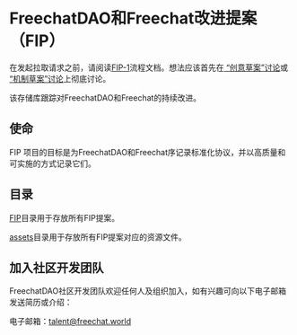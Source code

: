 # FreechatDAO和Freechat改进提案（FIP）
在发起拉取请求之前，请阅读[FIP-1](https://github.com/FreeChatDevelopment/FIPs/blob/main/FIP/fip-1.md)流程文档。想法应该首先在[ “创意草案”讨论](https://github.com/FreeChatDevelopment/FIPs/discussions/categories/%E5%88%9B%E6%84%8F%E8%8D%89%E6%A1%88)或[ “机制草案”讨论](https://github.com/FreeChatDevelopment/FIPs/discussions/categories/%E6%9C%BA%E5%88%B6%E8%8D%89%E6%A1%88)上彻底讨论。

该存储库跟踪对FreechatDAO和Freechat的持续改进。

## 使命
FIP 项目的目标是为FreechatDAO和Freechat序记录标准化协议，并以高质量和可实施的方式记录它们。

## 目录
[FIP](https://github.com/FreeChatDevelopment/FIPs/tree/main/FIP)目录用于存放所有FIP提案。

[assets](https://github.com/FreeChatDevelopment/FIPs/tree/main/assets)目录用于存放所有FIP提案对应的资源文件。

## 加入社区开发团队
FreechatDAO社区开发团队欢迎任何人及组织加入，如有兴趣可向以下电子邮箱发送简历或介绍：

电子邮箱：talent@freechat.world
